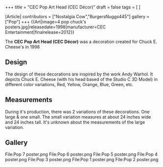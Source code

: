+++
title = "CEC Pop Art Head (CEC Décor)"
draft = false
tags = [ ]

[Article]
contributors = ["Nostalgia Cow","BurgersNuggs445"]
gallery = ["Pop"]
+++
{{Art|image=4 pop chuck's posters.jpg|releasedate=1998|manufacturer=CEC Entertainment|finalrelease=2012}}

The **CEC Pop Art Head (CEC Décor)** was a decoration created for Chuck E. Cheese's in 1998

## Design ##
The design of these decorations are inspired by the work Andy Warhol. It depicts Chuck E. Cheese (with his head based of the Studio C 3D Model) in different color variations, Red, Yellow, Orange, Blue, Green, etc.

## Measurements ##
During it's production, there was 2 variations of these decorations. One large & one small. The small variation measures at about 24 inches wide and 24 inches tall. It's unknown about the measurements of the large variation.

## Gallery  ##
<gallery>
File:Pop 7 poster.png
</gallery><gallery>
File:Pop 6 poster.png
</gallery><gallery>
File:Pop 5 poster.png
</gallery><gallery>
File:Pop 4 poster.png
</gallery><gallery>
File:Pop 3 poster.png
</gallery><gallery>
File:Pop 1 poster.png
</gallery><gallery>
File:Pop 2 poster.png
</gallery>